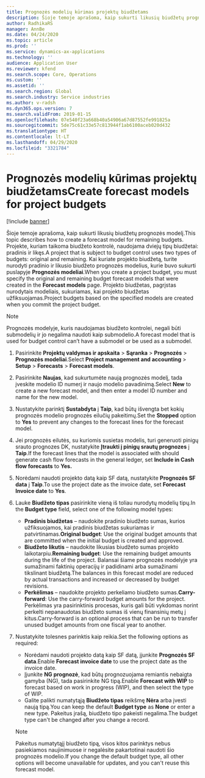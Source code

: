 ```yaml
---
title: Prognozės modelių kūrimas projektų biudžetams
description: Šioje temoje aprašoma, kaip sukurti likusių biudžetų prognozės modelį.
author: RadhikaRS
manager: AnnBe
ms.date: 04/24/2020
ms.topic: article
ms.prod: ''
ms.service: dynamics-ax-applications
ms.technology: ''
audience: Application User
ms.reviewer: kfend
ms.search.scope: Core, Operations
ms.custom: ''
ms.assetid: ''
ms.search.region: Global
ms.search.industry: Service industries
ms.author: v-radsh
ms.dyn365.ops.version: 7
ms.search.validFrom: 2019-01-15
ms.openlocfilehash: 07e540f23a668b40a54906a67d87552fe991825a
ms.sourcegitcommit: 5de75c61c33e57c813944f1ab6100aceb020d432
ms.translationtype: HT
ms.contentlocale: lt-LT
ms.lasthandoff: 04/29/2020
ms.locfileid: "3321784"
---
```

# <a name="create-forecast-models-for-project-budgets"></a><span data-ttu-id="ac7d7-103">Prognozės modelių kūrimas projektų biudžetams</span><span class="sxs-lookup"><span data-stu-id="ac7d7-103">Create forecast models for project budgets</span></span> 

[!include [banner](../includes/banner.md)]

<span data-ttu-id="ac7d7-104">Šioje temoje aprašoma, kaip sukurti likusių biudžetų prognozės modelį.</span><span class="sxs-lookup"><span data-stu-id="ac7d7-104">This topic describes how to create a forecast model for remaining budgets.</span></span> <span data-ttu-id="ac7d7-105">Projekte, kuriam taikoma biudžeto kontrolė, naudojama dviejų tipų biudžetai: pradinis ir likęs.</span><span class="sxs-lookup"><span data-stu-id="ac7d7-105">A project that is subject to budget control uses two types of budgets: original and remaining.</span></span> <span data-ttu-id="ac7d7-106">Kai kuriate projekto biudžetą, turite nurodyti pradinio ir likusio biudžeto prognozės modelius, kurie buvo sukurti puslapyje **Prognozės modeliai**.</span><span class="sxs-lookup"><span data-stu-id="ac7d7-106">When you create a project budget, you must specify the original and remaining budget forecast models that were created in the **Forecast models** page.</span></span> <span data-ttu-id="ac7d7-107">Projekto biudžetas, pagrįstas nurodytais modeliais, sukuriamas, kai projekto biudžetas užfiksuojamas.</span><span class="sxs-lookup"><span data-stu-id="ac7d7-107">Project budgets based on the specified models are created when you commit the project budget.</span></span>

> [!NOTE]
> <span data-ttu-id="ac7d7-108">Prognozės modelyje, kuris naudojamas biudžeto kontrolei, negali būti submodelių ir jo negalima naudoti kaip submodelio.</span><span class="sxs-lookup"><span data-stu-id="ac7d7-108">A forecast model that is used for budget control can’t have a submodel or be used as a submodel.</span></span>

1. <span data-ttu-id="ac7d7-109">Pasirinkite **Projektų valdymas ir apskaita** > **Sąranka** > **Prognozės**  > **Prognozės modeliai**.</span><span class="sxs-lookup"><span data-stu-id="ac7d7-109">Select **Project management and accounting** > **Setup** > **Forecasts**  > **Forecast models**.</span></span>
2. <span data-ttu-id="ac7d7-110">Pasirinkite **Naujas**, kad sukurtumėte naują prognozės modelį, tada įveskite modelio ID numerį ir naujo modelio pavadinimą.</span><span class="sxs-lookup"><span data-stu-id="ac7d7-110">Select **New** to create a new forecast model, and then enter a model ID number and name for the new model.</span></span> 
3. <span data-ttu-id="ac7d7-111">Nustatykite parinktį **Sustabdyta** į **Taip**, kad būtų išvengta bet kokių prognozės modelio prognozės eilučių pakeitimų.</span><span class="sxs-lookup"><span data-stu-id="ac7d7-111">Set the **Stopped** option to **Yes** to prevent any changes to the forecast lines for the forecast model.</span></span> 
4. <span data-ttu-id="ac7d7-112">Jei prognozės eilutės, su kuriomis susietas modelis, turi generuoti pinigų srauto prognozes DK, nustatykite **Įtraukti į pinigų srautų prognozes** į **Taip**.</span><span class="sxs-lookup"><span data-stu-id="ac7d7-112">If the forecast lines that the model is associated with should generate cash flow forecasts in the general ledger, set **Include in Cash flow forecasts** to **Yes.**</span></span> 
5. <span data-ttu-id="ac7d7-113">Norėdami naudoti projekto datą kaip SF datą, nustatykite **Prognozės SF data** į **Taip**.</span><span class="sxs-lookup"><span data-stu-id="ac7d7-113">To use the project date as the invoice date, set **Forecast Invoice date** to **Yes**.</span></span> 
6. <span data-ttu-id="ac7d7-114">Lauke **Biudžeto tipas** pasirinkite vieną iš toliau nurodytų modelių tipų.</span><span class="sxs-lookup"><span data-stu-id="ac7d7-114">In the **Budget type** field, select one of the following model types:</span></span>

   - <span data-ttu-id="ac7d7-115">**Pradinis biudžetas** – naudokite pradinio biudžeto sumas, kurios užfiksuojamos, kai pradinis biudžetas sukuriamas ir patvirtinamas.</span><span class="sxs-lookup"><span data-stu-id="ac7d7-115">**Original budget**: Use the original budget amounts that are committed when the initial budget is created and approved.</span></span>
   - <span data-ttu-id="ac7d7-116">**Biudžeto likutis** – naudokite likusias biudžeto sumas projekto laikotarpiu.</span><span class="sxs-lookup"><span data-stu-id="ac7d7-116">**Remaining budget**: Use the remaining budget amounts during the life of the project.</span></span> <span data-ttu-id="ac7d7-117">Balansai šiame prognozės modelyje yra sumažinami faktinių operacijų ir padidinami arba sumažinami tikslinant biudžetą.</span><span class="sxs-lookup"><span data-stu-id="ac7d7-117">The balances in this forecast model are reduced by actual transactions and increased or decreased by budget revisions.</span></span>
   - <span data-ttu-id="ac7d7-118">**Perkėlimas** – naudokite projekto perkeliamo biudžeto sumas.</span><span class="sxs-lookup"><span data-stu-id="ac7d7-118">**Carry-forward**: Use the carry-forward budget amounts for the project.</span></span> <span data-ttu-id="ac7d7-119">Perkėlimas yra pasirinktinis procesas, kuris gali būti vykdomas norint perkelti nepanaudotas biudžeto sumas iš vienų finansinių metų į kitus.</span><span class="sxs-lookup"><span data-stu-id="ac7d7-119">Carry-forward is an optional process that can be run to transfer unused budget amounts from one fiscal year to another.</span></span>

7. <span data-ttu-id="ac7d7-120">Nustatykite tolesnes parinktis kaip reikia.</span><span class="sxs-lookup"><span data-stu-id="ac7d7-120">Set the following options as required:</span></span>

   - <span data-ttu-id="ac7d7-121">Norėdami naudoti projekto datą kaip SF datą, įjunkite **Prognozės SF data**.</span><span class="sxs-lookup"><span data-stu-id="ac7d7-121">Enable **Forecast invoice date** to use the project date as the invoice date.</span></span>
   - <span data-ttu-id="ac7d7-122">Įjunkite **NG prognozė**, kad būtų prognozuojama remiantis nebaigta gamyba (NG), tada pasirinkite NG tipą.</span><span class="sxs-lookup"><span data-stu-id="ac7d7-122">Enable **Forecast with WIP** to forecast based on work in progress (WIP), and then select the type of WIP.</span></span> 
   - <span data-ttu-id="ac7d7-123">Galite palikti numatytąją **Biudžeto tipas** reikšmę **Nėra** arba įvesti naują tipą.</span><span class="sxs-lookup"><span data-stu-id="ac7d7-123">You can keep the default **Budget type** as **None** or enter a new type.</span></span> <span data-ttu-id="ac7d7-124">Pakeitus įrašą, biudžeto tipo pakeisti negalima.</span><span class="sxs-lookup"><span data-stu-id="ac7d7-124">The budget type can't be changed after you change a record.</span></span>     
    > [!NOTE]
    > <span data-ttu-id="ac7d7-125">Pakeitus numatytąjį biudžeto tipą, visos kitos parinktys nebus pasiekiamos naujinimuose ir negalėsite pakartotinai naudoti šio prognozės modelio.</span><span class="sxs-lookup"><span data-stu-id="ac7d7-125">If you change the default budget type, all other options will become unavailable for updates, and you can't reuse this forecast model.</span></span> 
   


 

